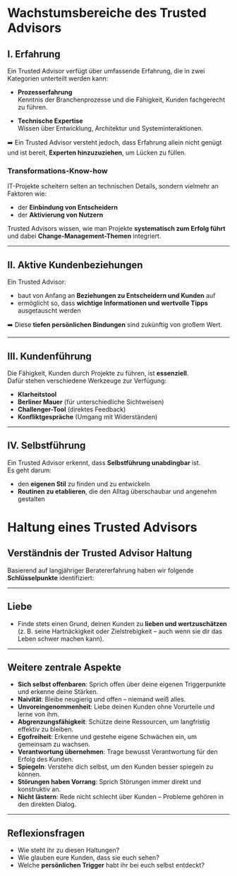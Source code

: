 # Wachstumsbereiche des Trusted Advisors

## I. Erfahrung
Ein Trusted Advisor verfügt über umfassende Erfahrung, die in zwei Kategorien unterteilt werden kann:

- **Prozesserfahrung**  
  Kenntnis der Branchenprozesse und die Fähigkeit, Kunden fachgerecht zu führen.

- **Technische Expertise**  
  Wissen über Entwicklung, Architektur und Systeminteraktionen.

➡️ Ein Trusted Advisor versteht jedoch, dass Erfahrung allein nicht genügt und ist bereit, **Experten hinzuzuziehen**, um Lücken zu füllen.

### Transformations-Know-how
IT-Projekte scheitern selten an technischen Details, sondern vielmehr an Faktoren wie:
- der **Einbindung von Entscheidern**  
- der **Aktivierung von Nutzern**

Trusted Advisors wissen, wie man Projekte **systematisch zum Erfolg führt** und dabei **Change-Management-Themen** integriert.

---

## II. Aktive Kundenbeziehungen
Ein Trusted Advisor:
- baut von Anfang an **Beziehungen zu Entscheidern und Kunden** auf  
- ermöglicht so, dass **wichtige Informationen und wertvolle Tipps** ausgetauscht werden  

➡️ Diese **tiefen persönlichen Bindungen** sind zukünftig von großem Wert.

---

## III. Kundenführung
Die Fähigkeit, Kunden durch Projekte zu führen, ist **essenziell**.  
Dafür stehen verschiedene Werkzeuge zur Verfügung:

- **Klarheitstool**  
- **Berliner Mauer** (für unterschiedliche Sichtweisen)  
- **Challenger-Tool** (direktes Feedback)  
- **Konfliktgespräche** (Umgang mit Widerständen)  

---

## IV. Selbstführung
Ein Trusted Advisor erkennt, dass **Selbstführung unabdingbar** ist.  
Es geht darum:
- den **eigenen Stil** zu finden und zu entwickeln  
- **Routinen zu etablieren**, die den Alltag überschaubar und angenehm gestalten  


# Haltung eines Trusted Advisors

## Verständnis der Trusted Advisor Haltung
Basierend auf langjähriger Beratererfahrung haben wir folgende **Schlüsselpunkte** identifiziert:

---

## Liebe
- Finde stets einen Grund, deinen Kunden zu **lieben und wertzuschätzen**  
  (z. B. seine Hartnäckigkeit oder Zielstrebigkeit – auch wenn sie dir das Leben schwer machen kann).  

---

## Weitere zentrale Aspekte
- **Sich selbst offenbaren**: Sprich offen über deine eigenen Triggerpunkte und erkenne deine Stärken.  
- **Naivität**: Bleibe neugierig und offen – niemand weiß alles.  
- **Unvoreingenommenheit**: Liebe deinen Kunden ohne Vorurteile und lerne von ihm.  
- **Abgrenzungsfähigkeit**: Schütze deine Ressourcen, um langfristig effektiv zu bleiben.  
- **Egofreiheit**: Erkenne und gestehe eigene Schwächen ein, um gemeinsam zu wachsen.  
- **Verantwortung übernehmen**: Trage bewusst Verantwortung für den Erfolg des Kunden.  
- **Spiegeln**: Verstehe dich selbst, um den Kunden besser spiegeln zu können.  
- **Störungen haben Vorrang**: Sprich Störungen immer direkt und konstruktiv an.  
- **Nicht lästern**: Rede nicht schlecht über Kunden – Probleme gehören in den direkten Dialog.  

---

## Reflexionsfragen
- Wie steht ihr zu diesen Haltungen?  
- Wie glauben eure Kunden, dass sie euch sehen?  
- Welche **persönlichen Trigger** habt ihr bei euch selbst entdeckt?  
